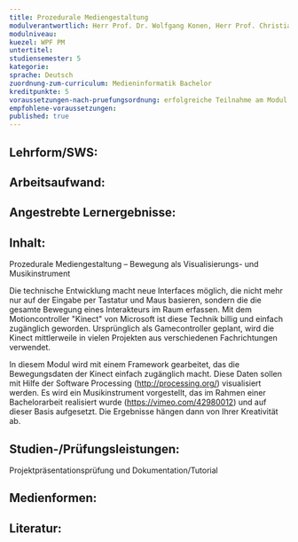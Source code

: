 ```yaml
---
title: Prozedurale Mediengestaltung
modulverantwortlich: Herr Prof. Dr. Wolfgang Konen, Herr Prof. Christian Noss
modulniveau:
kuezel: WPF PM
untertitel:
studiensemester: 5
kategorie:
sprache: Deutsch
zuordnung-zum-curriculum: Medieninformatik Bachelor
kreditpunkte: 5
voraussetzungen-nach-pruefungsordnung: erfolgreiche Teilnahme am Modul "Grundlagen der visuellen Kommunikation"
empfohlene-voraussetzungen: 
published: true
---
```


## Lehrform/SWS:


## Arbeitsaufwand:

## Angestrebte Lernergebnisse:


## Inhalt:
Prozedurale Mediengestaltung – Bewegung als Visualisierungs- und Musikinstrument  


Die technische Entwicklung macht neue Interfaces möglich, die nicht mehr nur auf der Eingabe per Tastatur und Maus basieren, sondern die die gesamte Bewegung eines Interakteurs im Raum erfassen. Mit dem Motioncontroller "Kinect" von Microsoft ist diese Technik billig und einfach zugänglich geworden. Ursprünglich als Gamecontroller geplant, wird die Kinect mittlerweile in vielen Projekten aus verschiedenen Fachrichtungen verwendet.  


In diesem Modul wird mit einem Framework gearbeitet, das die Bewegungsdaten der Kinect einfach zugänglich macht. Diese Daten sollen mit Hilfe der Software Processing (http://processing.org/) visualisiert werden. Es wird ein Musikinstrument vorgestellt, das im Rahmen einer Bachelorarbeit realisiert wurde (https://vimeo.com/42980012) und auf dieser Basis aufgesetzt. Die Ergebnisse hängen dann von Ihrer Kreativität ab.

## Studien-/Prüfungsleistungen:
Projektpräsentationsprüfung und Dokumentation/Tutorial

## Medienformen:


## Literatur:


